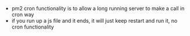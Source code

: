 




- pm2 cron functionality is to allow a long running server to make a call in cron way
- if you run up a js file and it ends, it will just keep restart and run it, no cron functionality
